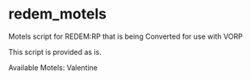 # redem_motels
Motels script for REDEM:RP that is being Converted for use with VORP

This script is provided as is.

Available Motels:
Valentine
